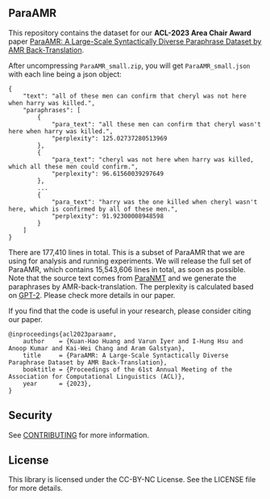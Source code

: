 ## ParaAMR

This repository contains the dataset for our **ACL-2023 Area Chair Award** paper [ParaAMR: A Large-Scale Syntactically Diverse Paraphrase Dataset by AMR Back-Translation](https://arxiv.org/abs/2305.16585).

After uncompressing `ParaAMR_small.zip`, you will get `ParaAMR_small.json` with each line being a json object:

```JSON5
{
    "text": "all of these men can confirm that cheryl was not here when harry was killed.",
    "paraphrases": [
        {
            "para_text": "all these men can confirm that cheryl wasn't here when harry was killed.",
            "perplexity": 125.02737280513969
        },
        {
            "para_text": "cheryl was not here when harry was killed, which all these men could confirm.",
            "perplexity": 96.61560039297649
        },
        ...
        {
            "para_text": "harry was the one killed when cheryl wasn't here, which is confirmed by all of these men.",
            "perplexity": 91.92300008948598
        }
    ]
}
```
There are 177,410 lines in total. This is a subset of ParaAMR that we are using for analysis and running experiments.
We will release the full set of ParaAMR, which contains 15,543,606 lines in total, as soon as possible.
Note that the source text comes from [ParaNMT](https://github.com/jwieting/para-nmt-50m) and we generate the paraphrases by AMR-back-translation. 
The perplexity is calculated based on [GPT-2](https://huggingface.co/docs/transformers/en/model_doc/gpt2).
Please check more details in our paper.

If you find that the code is useful in your research, please consider citing our paper.

    @inproceedings{acl2023paraamr,
        author    = {Kuan-Hao Huang and Varun Iyer and I-Hung Hsu and Anoop Kumar and Kai-Wei Chang and Aram Galstyan},
        title     = {ParaAMR: A Large-Scale Syntactically Diverse Paraphrase Dataset by AMR Back-Translation},
        booktitle = {Proceedings of the 61st Annual Meeting of the Association for Computational Linguistics (ACL)},
        year      = {2023},
    }


## Security

See [CONTRIBUTING](CONTRIBUTING.md#security-issue-notifications) for more information.

## License

This library is licensed under the CC-BY-NC License. See the LICENSE file for more details.

